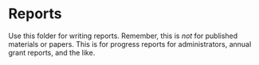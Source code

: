 # Reports

Use this folder for writing reports. Remember, this is *not* for published materials or papers. This is for progress reports for administrators, annual grant reports, and the like. 